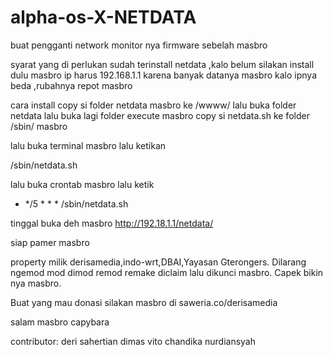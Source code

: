 # alpha-os-X-NETDATA
buat pengganti network monitor nya firmware sebelah masbro


syarat yang di perlukan
sudah terinstall netdata ,kalo belum silakan install dulu masbro
ip harus 192.168.1.1 karena banyak datanya masbro kalo ipnya beda ,rubahnya repot masbro

cara install
copy si folder netdata masbro ke /wwww/
lalu buka folder netdata lalu buka lagi folder execute masbro
copy si netdata.sh ke folder /sbin/ masbro

lalu buka terminal masbro
lalu ketikan 

/sbin/netdata.sh

lalu buka crontab masbro
lalu ketik 

* */5 * * * /sbin/netdata.sh


tinggal buka deh masbro 
http://192.18.1.1/netdata/

siap pamer masbro

property milik derisamedia,indo-wrt,DBAI,Yayasan Gterongers.
Dilarang ngemod mod dimod remod remake diclaim lalu dikunci masbro. Capek bikin nya masbro.

Buat yang mau donasi silakan masbro 
di saweria.co/derisamedia

salam masbro capybara

contributor:
deri sahertian
dimas vito
chandika nurdiansyah
